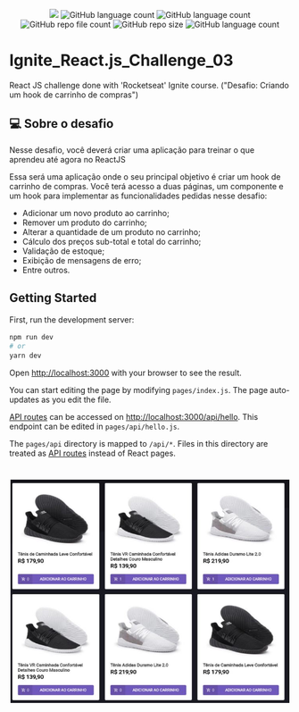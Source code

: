 <p align="center">
  <img src="http://img.shields.io/static/v1?label=STATUS&message=Concluded&color=blue&style=flat"/>
  <img alt="GitHub language count" src="https://img.shields.io/github/languages/count/Rafa-KozAnd/Ignite_React.js_Challenge_03">
  <img alt="GitHub language count" src="https://img.shields.io/github/languages/top/Rafa-KozAnd/Ignite_React.js_Challenge_03">
  <img alt="GitHub repo file count" src="https://img.shields.io/github/directory-file-count/Rafa-KozAnd/Ignite_React.js_Challenge_03">
  <img alt="GitHub repo size" src="https://img.shields.io/github/repo-size/Rafa-KozAnd/Ignite_React.js_Challenge_03">
  <img alt="GitHub language count" src="https://img.shields.io/github/license/Rafa-KozAnd/Ignite_React.js_Challenge_03">
</p>

# Ignite_React.js_Challenge_03

React JS challenge done with 'Rocketseat' Ignite course. ("Desafio: Criando um hook de carrinho de compras")

## 💻 Sobre o desafio

Nesse desafio, você deverá criar uma aplicação para treinar o que aprendeu até agora no ReactJS

Essa será uma aplicação onde o seu principal objetivo é criar um hook de carrinho de compras. Você terá acesso a duas páginas, um componente e um hook para implementar as funcionalidades pedidas nesse desafio:

- Adicionar um novo produto ao carrinho;
- Remover um produto do carrinho;
- Alterar a quantidade de um produto no carrinho;
- Cálculo dos preços sub-total e total do carrinho;
- Validação de estoque;
- Exibição de mensagens de erro;
- Entre outros.

## Getting Started

First, run the development server:

```bash
npm run dev
# or
yarn dev
```

Open [http://localhost:3000](http://localhost:3000) with your browser to see the result.

You can start editing the page by modifying `pages/index.js`. The page auto-updates as you edit the file.

[API routes](https://nextjs.org/docs/api-routes/introduction) can be accessed on [http://localhost:3000/api/hello](http://localhost:3000/api/hello). This endpoint can be edited in `pages/api/hello.js`.

The `pages/api` directory is mapped to `/api/*`. Files in this directory are treated as [API routes](https://nextjs.org/docs/api-routes/introduction) instead of React pages.

##

<h1 align="center">
  <img src="Print/Print.jpg" width="500" height="400">    
</h1>
